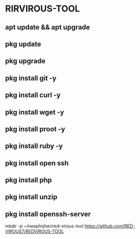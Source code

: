 # RIRVIROUS-TOOL
apt update && apt upgrade
-------------
pkg update
-------------
pkg upgrade
------------
pkg install git -y
--------------------
pkg install curl -y
--------------------
pkg install wget -y
---------------------
pkg install proot -y
---------------------
pkg install ruby -y
--------------------
pkg install open ssh
--------------------
pkg install php
----------------------
pkg install unzip
------------------------
pkg install openssh-server
-------------------------
mkdir -p ~/nexphisher/red-virous-tool
https://github.com/RED-VIROUS7/REDVIROUS-TOOL














